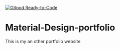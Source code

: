 [![Gitpod Ready-to-Code](https://img.shields.io/badge/Gitpod-Ready--to--Code-blue?logo=gitpod)](https://gitpod.io/#https://github.com/muddasarsabir/Material-Design-portfolio) 

# Material-Design-portfolio
This is my an other portfolio website
